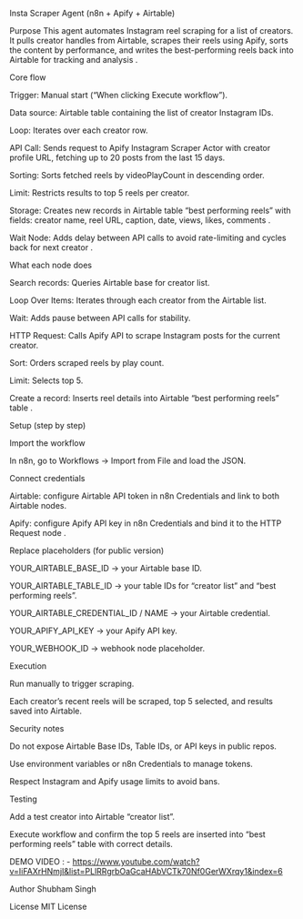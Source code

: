Insta Scraper Agent (n8n + Apify + Airtable)

Purpose
This agent automates Instagram reel scraping for a list of creators. It pulls creator handles from Airtable, scrapes their reels using Apify, sorts the content by performance, and writes the best-performing reels back into Airtable for tracking and analysis .

Core flow

Trigger: Manual start (“When clicking Execute workflow”).

Data source: Airtable table containing the list of creator Instagram IDs.

Loop: Iterates over each creator row.

API Call: Sends request to Apify Instagram Scraper Actor with creator profile URL, fetching up to 20 posts from the last 15 days.

Sorting: Sorts fetched reels by videoPlayCount in descending order.

Limit: Restricts results to top 5 reels per creator.

Storage: Creates new records in Airtable table “best performing reels” with fields: creator name, reel URL, caption, date, views, likes, comments .

Wait Node: Adds delay between API calls to avoid rate-limiting and cycles back for next creator .

What each node does

Search records: Queries Airtable base for creator list.

Loop Over Items: Iterates through each creator from the Airtable list.

Wait: Adds pause between API calls for stability.

HTTP Request: Calls Apify API to scrape Instagram posts for the current creator.

Sort: Orders scraped reels by play count.

Limit: Selects top 5.

Create a record: Inserts reel details into Airtable “best performing reels” table .

Setup (step by step)

Import the workflow

In n8n, go to Workflows → Import from File and load the JSON.

Connect credentials

Airtable: configure Airtable API token in n8n Credentials and link to both Airtable nodes.

Apify: configure Apify API key in n8n Credentials and bind it to the HTTP Request node .

Replace placeholders (for public version)

YOUR_AIRTABLE_BASE_ID → your Airtable base ID.

YOUR_AIRTABLE_TABLE_ID → your table IDs for “creator list” and “best performing reels”.

YOUR_AIRTABLE_CREDENTIAL_ID / NAME → your Airtable credential.

YOUR_APIFY_API_KEY → your Apify API key.

YOUR_WEBHOOK_ID → webhook node placeholder.

Execution

Run manually to trigger scraping.

Each creator’s recent reels will be scraped, top 5 selected, and results saved into Airtable.

Security notes

Do not expose Airtable Base IDs, Table IDs, or API keys in public repos.

Use environment variables or n8n Credentials to manage tokens.

Respect Instagram and Apify usage limits to avoid bans.

Testing

Add a test creator into Airtable “creator list”.

Execute workflow and confirm the top 5 reels are inserted into “best performing reels” table with correct details.

DEMO VIDEO : - https://www.youtube.com/watch?v=IiFAXrHNmjI&list=PLlRRgrbOaGcaHAbVCTk70Nf0GerWXrqy1&index=6

Author
Shubham Singh

License
MIT License
